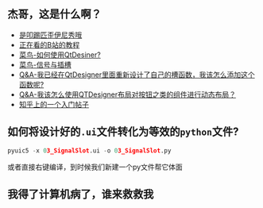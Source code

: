 ## 杰哥，这是什么啊？
- [是叩踢匹歪伊尼秀哦](https://www.w3schools.cn/pyqt5/pyqt5_hello_world.html)
- [正在看的B站的教程](https://b23.tv/ZNrOgmu)
- [菜鸟-如何使用QtDesiner?](https://www.w3schools.cn/pyqt5/pyqt5_using_qt_designer.html)
- [菜鸟-信号与插槽](https://www.w3schools.cn/pyqt5/pyqt5_signals_and_slots.html)
- [Q&A-我已经在QtDesigner里面重新设计了自己的槽函数，我该怎么添加这个函数呢?](https://blog.csdn.net/zhaochongsi/article/details/108642031)
- [Q&A-我该怎么使用QTDesigner布局对按钮之类的组件进行动态布局？](https://blog.csdn.net/weixin_44120025/article/details/116376969)
- [知乎上的一个入门帖子](https://zhuanlan.zhihu.com/p/269273821)
## 如何将设计好的`.ui`文件转化为等效的`python`文件?

```python
pyuic5 -x 03_SignalSlot.ui -o 03_SignalSlot.py
```
或者直接右键编译，到时候我们新建一个py文件帮它体面
## 我得了计算机病了，谁来救救我